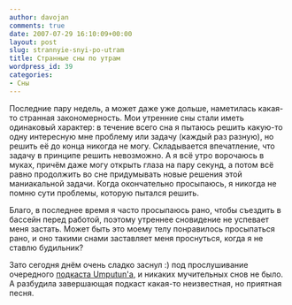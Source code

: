 ```yaml
---
author: davojan
comments: true
date: 2007-07-29 16:10:09+00:00
layout: post
slug: strannyie-snyi-po-utram
title: Странные сны по утрам
wordpress_id: 39
categories:
- Сны
---
```


Последние пару недель, а может даже уже дольше, наметилась какая-то странная закономерность. Мои
утренние сны стали иметь одинаковый характер: в течение всего сна я пытаюсь решить какую-то одну
интересную мне проблему или задачу (каждый раз разную), но решить её до конца никогда не могу.
Складывается впечатление, что задачу в принципе решить невозможно. А я всё утро ворочаюсь в муках,
причём даже могу открыть глаза на пару секунд, а потом всё равно продолжить во сне придумывать
новые решения этой маниакальной задачи. Когда окончательно просыпаюсь, я никогда не помню сути
проблемы, которую пытался решить.

Благо, в последнее время я часто просыпаюсь рано, чтобы съездить в бассейн перед работой, поэтому
утреннее сновидение не успевает меня застать. Может быть это моему телу понравилось просыпаться
рано, и оно такими снами заставляет меня проснуться, когда я не ставлю будильник?

Зато сегодня днём очень сладко заснул :) под прослушивание очередного [подкаста
Umputun'а](http://www.habrahabr.ru/blog/podcasts/21139.html), и никаких мучительных снов не было. А
разбудила завершающая подкаст какая-то неизвестная, но приятная песня.
